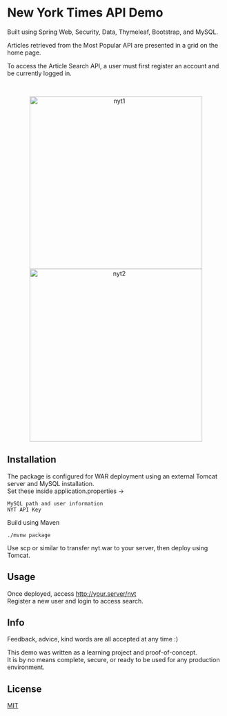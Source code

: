 # New York Times API Demo

Built using Spring Web, Security, Data, Thymeleaf, Bootstrap, and MySQL.

Articles retrieved from the Most Popular API are presented in a grid on the home page.

To access the Article Search API, a user must first register an account and be currently logged in.

<br />
<p align="center">
<img width="400" alt="nyt1" src="https://user-images.githubusercontent.com/64601713/117218910-fc18bf00-adb8-11eb-9e14-85825ef69c2d.png">
<img width="400" alt="nyt2" src="https://user-images.githubusercontent.com/64601713/117218956-194d8d80-adb9-11eb-8400-5605a539d246.png">
</p>

## Installation

The package is configured for WAR deployment using an external Tomcat server and MySQL installation.  
Set these inside application.properties ->
```
MySQL path and user information
NYT API Key
```
Build using Maven 
```
./mvnw package
```
Use scp or similar to transfer nyt.war to your server, then deploy using Tomcat.

## Usage

Once deployed, access http://your.server/nyt  
Register a new user and login to access search.

## Info
Feedback, advice, kind words are all accepted at any time :)

This demo was written as a learning project and proof-of-concept.  
It is by no means complete, secure, or ready to be used for any production environment.

## License
[MIT](https://choosealicense.com/licenses/mit/)